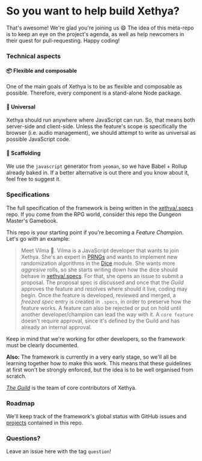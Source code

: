 # So you want to help build Xethya?

That's awesome! We're glad you're joining us :smile: The idea of this meta-repo is to keep an eye on the project's agenda, as well as help newcomers in their quest for pull-requesting. Happy coding!

### Technical aspects

#### :package: Flexible and composable

One of the main goals of Xethya is to be as flexible and composable as possible. Therefore, every component is a stand-alone Node package.

#### :stars: Universal

Xethya should run anywhere where JavaScript can run. So, that means both server-side and client-side. Unless the feature's scope is specifically the browser (i.e. audio management), we should attempt to write as universal as possible JavaScript code.

#### :file_folder: Scaffolding

We use the `javascript` generator from `yeoman`, so we have Babel + Rollup already baked in. If a better alternative is out there and you know about it, feel free to suggest it.

### Specifications

The full specification of the framework is being written in the [xethya/.specs](https://github.com/xethya/.specs) repo. If you come from the RPG world, consider this repo the Dungeon Master's Gamebook.

This repo is your starting point if you're becoming a _Feature Champion_. Let's go with an example:

> Meet Vilma 🙋. Vilma is a JavaScript developer that wants to join Xethya. She's an expert in [PRNGs](https://en.wikipedia.org/wiki/Pseudorandom_number_generator) and wants to implement new randomization algorithms in the [Dice](https://github.com/xethya/xethya-dice) module. She wants more _aggresive_ rolls, so she starts writing down how the dice should behave in [xethya/.specs](https://github.com/xethya/.specs). For that, she opens an issue to submit a proposal. The proposal spec is discussed and once that the _Guild_ approves the feature and resolves where should it live, coding may begin. 
> Once the feature is developed, reviewed and merged, a _freezed spec_ entry is created in `.specs`, in order to preserve how the feature works.
> A feature can also be rejected or put on hold until another developer/champion can lead the way with it.
> A `core feature` doesn't require approval, since it's defined by the Guild and has already an internal approval.

Keep in mind that we're working for other developers, so the framework must be clearly documented.

**Also:** The framework is currently in a very early stage, so we'll all be learning together how to make this work. This means that these guidelines at first won't be strongly enforced, but the idea is to be well organised from scratch.

[_The Guild_](https://github.com/orgs/xethya/teams/guild) is the team of core contributors of Xethya.

### Roadmap

We'll keep track of the framework's global status with GitHub issues and [projects](https://github.com/xethya/.roadmap/projects) contained in this repo. 

### Questions?

Leave an issue here with the tag `question`!

